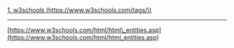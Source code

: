 [1. w3schools \(https://www.w3schools.com/tags/\)](https://www.w3schools.com/tags/ "w3schools")

---

[https://www.w3schools.com/html/html\_entities.asp](https://www.w3schools.com/html/html_entities.asp)

